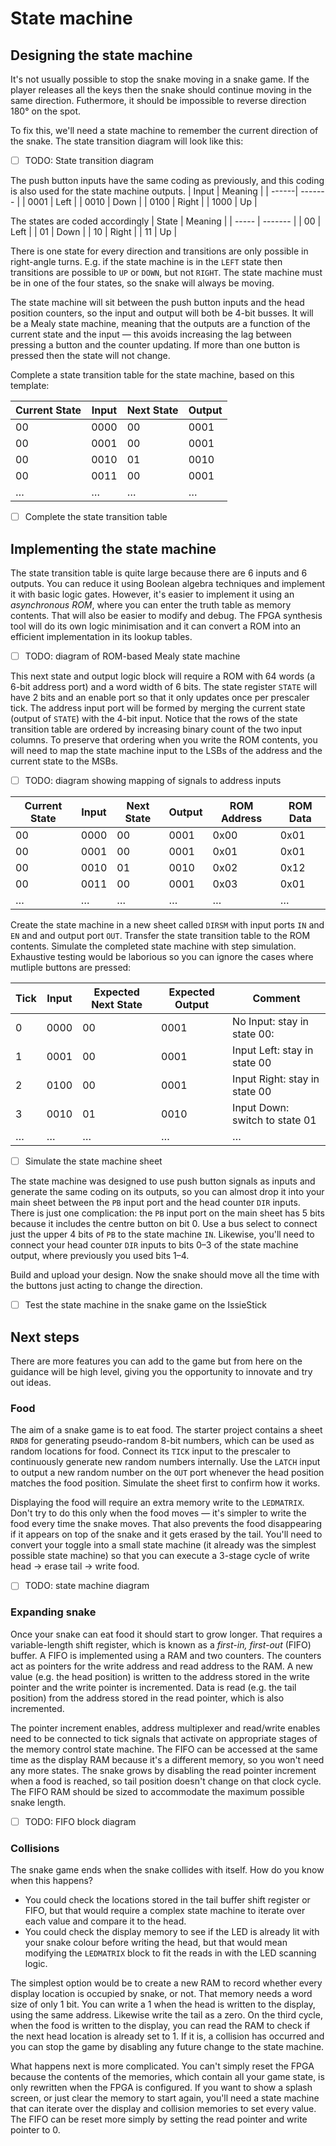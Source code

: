 # State machine

## Designing the state machine

It's not usually possible to stop the snake moving in a snake game.
If the player releases all the keys then the snake should continue moving in the same direction.
Futhermore, it should be impossible to reverse direction 180° on the spot.

To fix this, we'll need a state machine to remember the current direction of the snake.
The state transition diagram will look like this:

- [ ] TODO: State transition diagram

The push button inputs have the same coding as previously, and this coding is also used for the state machine outputs.
| Input | Meaning |
| ------| ------- |
| 0001  | Left    |
| 0010  | Down    |
| 0100  | Right   |
| 1000  | Up      |

The states are coded accordingly
| State | Meaning |
| ----- | ------- |
| 00    | Left    |
| 01    | Down    |
| 10    | Right   |
| 11    | Up      |

There is one state for every direction and transitions are only possible in right-angle turns.
E.g. if the state machine is in the `LEFT` state then transitions are possible to `UP` or `DOWN`, but not `RIGHT`.
The state machine must be in one of the four states, so the snake will always be moving.

The state machine will sit between the push button inputs and the head position counters, so the input and output will both be 4-bit busses.
It will be a Mealy state machine, meaning that the outputs are a function of the current state and the input — this avoids increasing the lag between pressing a button and the counter updating.
If more than one button is pressed then the state will not change.

Complete a state transition table for the state machine, based on this template:

| Current State | Input | Next State | Output |
| ----- | ------------- | ---------- | ------ |
| 00    | 0000          | 00         | 0001   |
| 00    | 0001          | 00         | 0001   |
| 00    | 0010          | 01         | 0010   |
| 00    | 0011          | 00         | 0001   |
| …     | …             | …          | …      |

- [ ] Complete the state transition table

## Implementing the state machine

The state transition table is quite large because there are 6 inputs and 6 outputs.
You can reduce it using Boolean algebra techniques and implement it with basic logic gates.
However, it's easier to implement it using an *asynchronous ROM*, where you can enter the truth table as memory contents.
That will also be easier to modify and debug.
The FPGA synthesis tool will do its own logic minimisation and it can convert a ROM into an efficient implementation in its lookup tables.

- [ ] TODO: diagram of ROM-based Mealy state machine

This next state and output logic block will require a ROM with 64 words (a 6-bit address port) and a word width of 6 bits.
The state register `STATE` will have 2 bits and an enable port so that it only updates once per prescaler tick.
The address input port will be formed by merging the current state (output of `STATE`) with the 4-bit input.
Notice that the rows of the state transition table are ordered by increasing binary count of the two input columns.
To preserve that ordering when you write the ROM contents, you will need to map the state machine input to the LSBs of the address and the current state to the MSBs.

- [ ] TODO: diagram showing mapping of signals to address inputs

| Current State | Input | Next State | Output | ROM Address | ROM Data |
| ----- | ------------- | ---------- | ------ | ----------- | -------- |
| 00    | 0000          | 00         | 0001   | 0x00        | 0x01     |
| 00    | 0001          | 00         | 0001   | 0x01        | 0x01     |
| 00    | 0010          | 01         | 0010   | 0x02        | 0x12     |
| 00    | 0011          | 00         | 0001   | 0x03        | 0x01     |
| …     | …             | …          | …      | …           | …        |

Create the state machine in a new sheet called `DIRSM` with input ports `IN` and `EN` and and output port `OUT`.
Transfer the state transition table to the ROM contents.
Simulate the completed state machine with step simulation.
Exhaustive testing would be laborious so you can ignore the cases where mutliple buttons are pressed:

| Tick | Input | Expected Next State | Expected Output | Comment |
| ---- | ----- | ------------------- | --------------- | ------- |
| 0    | 0000  | 00                  | 0001            | No Input: stay in state 00: |
| 1    | 0001  | 00                  | 0001            | Input Left: stay in state 00 |
| 2    | 0100  | 00                  | 0001            | Input Right: stay in state 00 |
| 3    | 0010  | 01                  | 0010            | Input Down: switch to state 01 |
| …    | …     | …                   | …               | … |

- [ ] Simulate the state machine sheet

The state machine was designed to use push button signals as inputs and generate the same coding on its outputs, so you can almost drop it into your main sheet between the `PB` input port and the head counter `DIR` inputs.
There is just one complication: the `PB` input port on the main sheet has 5 bits because it includes the centre button on bit 0.
Use a bus select to connect just the upper 4 bits of `PB` to the state machine `IN`.
Likewise, you'll need to connect your head counter `DIR` inputs to bits 0–3 of the state machine output, where previously you used bits 1–4.

Build and upload your design. Now the snake should move all the time with the buttons just acting to change the direction.

- [ ] Test the state machine in the snake game on the IssieStick

## Next steps

There are more features you can add to the game but from here on the guidance will be high level, giving you the opportunity to innovate and try out ideas.

### Food

The aim of a snake game is to eat food.
The starter project contains a sheet `RND8` for generating pseudo-random 8-bit numbers, which can be used as random locations for food.
Connect its `TICK` input to the prescaler to continuously generate new random numbers internally.
Use the `LATCH` input to output a new random number on the `OUT` port whenever the head position matches the food position.
Simulate the sheet first to confirm how it works.

Displaying the food will require an extra memory write to the `LEDMATRIX`.
Don't try to do this only when the food moves — it's simpler to write the food every time the snake moves.
That also prevents the food disappearing if it appears on top of the snake and it gets erased by the tail.
You'll need to convert your toggle into a small state machine (it already was the simplest possible state machine) so that you can execute a 3-stage cycle of write head → erase tail → write food.

- [ ]  TODO: state machine diagram

### Expanding snake

Once your snake can eat food it should start to grow longer.
That requires a variable-length shift register, which is known as a *first-in, first-out* (FIFO) buffer.
A FIFO is implemented using a RAM and two counters.
The counters act as pointers for the write address and read address to the RAM.
A new value (e.g. the head position) is written to the address stored in the write pointer and the write pointer is incremented.
Data is read (e.g. the tail position) from the address stored in the read pointer, which is also incremented.

The pointer increment enables, address multiplexer and read/write enables need to be connected to tick signals that activate on appropriate stages of the memory control state machine.
The FIFO can be accessed at the same time as the display RAM because it's a different memory, so you won't need any more states.
The snake grows by disabling the read pointer increment when a food is reached, so tail position doesn't change on that clock cycle.
The FIFO RAM should be sized to accommodate the maximum possible snake length.

- [ ] TODO: FIFO block diagram

### Collisions

The snake game ends when the snake collides with itself.
How do you know when this happens?
- You could check the locations stored in the tail buffer shift register or FIFO, but that would require a complex state machine to iterate over each value and compare it to the head.
- You could check the display memory to see if the LED is already lit with your snake colour before writing the head, but that would mean modifying the `LEDMATRIX` block to fit the reads in with the LED scanning logic.

The simplest option would be to create a new RAM to record whether every display location is occupied by snake, or not.
That memory needs a word size of only 1 bit.
You can write a 1 when the head is written to the display, using the same address. Likewise write the tail as a zero.
On the third cycle, when the food is written to the display, you can read the RAM to check if the next head location is already set to 1.
If it is, a collision has occurred and you can stop the game by disabling any future change to the state machine.

What happens next is more complicated.
You can't simply reset the FPGA because the contents of the memories, which contain all your game state, is only rewritten when the FPGA is configured.
If you want to show a splash screen, or just clear the memory to start again, you'll need a state machine that can iterate over the display and collision memories to set every value.
The FIFO can be reset more simply by setting the read pointer and write pointer to 0.

